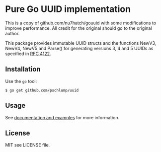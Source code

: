 # Pure Go UUID implementation

This is a copy of github.com/nu7hatch/gouuid with some modifications to improve
performance.  All credit for the original should go to the original author.

This package provides immutable UUID structs and the functions
NewV3, NewV4, NewV5 and Parse() for generating versions 3, 4
and 5 UUIDs as specified in [RFC 4122](http://www.ietf.org/rfc/rfc4122.txt).

## Installation

Use the `go` tool:

	$ go get github.com/pschlump/uuid

## Usage

See [documentation and examples](http://godoc.org/github.com/pschlump/uuid)
for more information.

## License 

MIT see LICENSE file.
